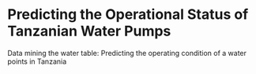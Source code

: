 # Predicting the Operational Status of Tanzanian Water Pumps
Data mining the water table: Predicting the operating condition of a water points in Tanzania
